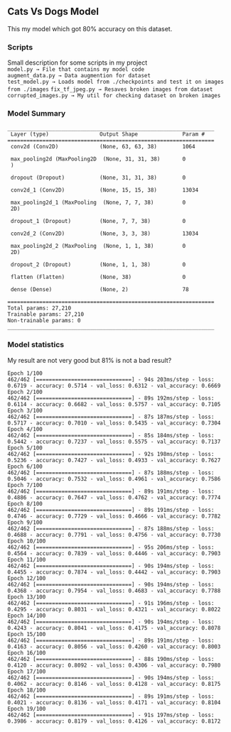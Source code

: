 ## Cats Vs Dogs Model

This my model which got 80% accuracy on this dataset.

### Scripts
Small description for some scripts in my project \
```model.py → File that contains my model code``` \
```augment_data.py → Data augmention for dataset``` \
```test_model.py → Loads model from ./checkpoints and test it on images from ./images```
```fix_tf_jpeg.py → Resaves broken images from dataset``` \
```corrupted_images.py → My util for checking dataset on broken images```

### Model Summary
```commandline
_________________________________________________________________
 Layer (type)                Output Shape              Param #   
=================================================================
 conv2d (Conv2D)             (None, 63, 63, 38)        1064      
                                                                 
 max_pooling2d (MaxPooling2D  (None, 31, 31, 38)       0         
 )                                                               
                                                                 
 dropout (Dropout)           (None, 31, 31, 38)        0         
                                                                 
 conv2d_1 (Conv2D)           (None, 15, 15, 38)        13034     
                                                                 
 max_pooling2d_1 (MaxPooling  (None, 7, 7, 38)         0         
 2D)                                                             
                                                                 
 dropout_1 (Dropout)         (None, 7, 7, 38)          0         
                                                                 
 conv2d_2 (Conv2D)           (None, 3, 3, 38)          13034     
                                                                 
 max_pooling2d_2 (MaxPooling  (None, 1, 1, 38)         0         
 2D)                                                             
                                                                 
 dropout_2 (Dropout)         (None, 1, 1, 38)          0         
                                                                 
 flatten (Flatten)           (None, 38)                0         
                                                                 
 dense (Dense)               (None, 2)                 78        
                                                                 
=================================================================
Total params: 27,210
Trainable params: 27,210
Non-trainable params: 0
_________________________________________________________________
```

### Model statistics
My result are not very good but 81% is not a bad result?
```commandline
Epoch 1/100
462/462 [==============================] - 94s 203ms/step - loss: 0.6719 - accuracy: 0.5714 - val_loss: 0.6312 - val_accuracy: 0.6669
Epoch 2/100
462/462 [==============================] - 89s 192ms/step - loss: 0.6114 - accuracy: 0.6682 - val_loss: 0.5757 - val_accuracy: 0.7105
Epoch 3/100
462/462 [==============================] - 87s 187ms/step - loss: 0.5717 - accuracy: 0.7010 - val_loss: 0.5435 - val_accuracy: 0.7304
Epoch 4/100
462/462 [==============================] - 85s 184ms/step - loss: 0.5442 - accuracy: 0.7237 - val_loss: 0.5575 - val_accuracy: 0.7137
Epoch 5/100
462/462 [==============================] - 92s 198ms/step - loss: 0.5236 - accuracy: 0.7427 - val_loss: 0.4933 - val_accuracy: 0.7627
Epoch 6/100
462/462 [==============================] - 87s 188ms/step - loss: 0.5046 - accuracy: 0.7532 - val_loss: 0.4961 - val_accuracy: 0.7586
Epoch 7/100
462/462 [==============================] - 89s 191ms/step - loss: 0.4886 - accuracy: 0.7647 - val_loss: 0.4762 - val_accuracy: 0.7774
Epoch 8/100
462/462 [==============================] - 89s 191ms/step - loss: 0.4746 - accuracy: 0.7729 - val_loss: 0.4666 - val_accuracy: 0.7782
Epoch 9/100
462/462 [==============================] - 87s 188ms/step - loss: 0.4688 - accuracy: 0.7791 - val_loss: 0.4756 - val_accuracy: 0.7730
Epoch 10/100
462/462 [==============================] - 95s 206ms/step - loss: 0.4564 - accuracy: 0.7839 - val_loss: 0.4446 - val_accuracy: 0.7903
Epoch 11/100
462/462 [==============================] - 90s 194ms/step - loss: 0.4455 - accuracy: 0.7874 - val_loss: 0.4442 - val_accuracy: 0.7903
Epoch 12/100
462/462 [==============================] - 90s 194ms/step - loss: 0.4368 - accuracy: 0.7954 - val_loss: 0.4683 - val_accuracy: 0.7788
Epoch 13/100
462/462 [==============================] - 91s 196ms/step - loss: 0.4295 - accuracy: 0.8031 - val_loss: 0.4321 - val_accuracy: 0.8022
Epoch 14/100
462/462 [==============================] - 90s 194ms/step - loss: 0.4243 - accuracy: 0.8041 - val_loss: 0.4175 - val_accuracy: 0.8078
Epoch 15/100
462/462 [==============================] - 89s 191ms/step - loss: 0.4163 - accuracy: 0.8056 - val_loss: 0.4260 - val_accuracy: 0.8003
Epoch 16/100
462/462 [==============================] - 88s 190ms/step - loss: 0.4120 - accuracy: 0.8092 - val_loss: 0.4306 - val_accuracy: 0.7980
Epoch 17/100
462/462 [==============================] - 90s 194ms/step - loss: 0.4062 - accuracy: 0.8146 - val_loss: 0.4128 - val_accuracy: 0.8175
Epoch 18/100
462/462 [==============================] - 89s 191ms/step - loss: 0.4021 - accuracy: 0.8136 - val_loss: 0.4171 - val_accuracy: 0.8104
Epoch 19/100
462/462 [==============================] - 91s 197ms/step - loss: 0.3986 - accuracy: 0.8179 - val_loss: 0.4126 - val_accuracy: 0.8172
```